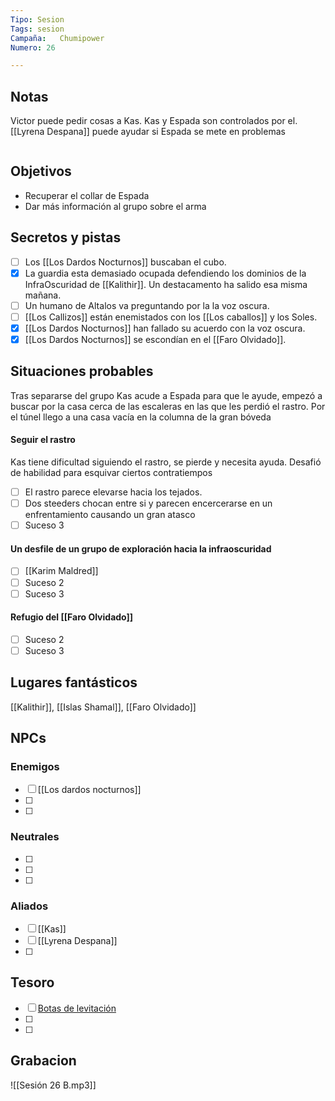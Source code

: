 ```yaml
---
Tipo: Sesion
Tags: sesion
Campaña:   Chumipower
Numero: 26

---
```

## Notas
Victor puede pedir cosas a Kas. Kas y Espada son controlados por el.
[[Lyrena Despana]] puede ayudar si Espada se mete en problemas

```toc 
```

## Objetivos
- Recuperar el collar de Espada
- Dar más información al grupo sobre el arma

## Secretos y pistas

- [ ] Los [[Los Dardos Nocturnos]] buscaban el cubo.
- [x] La guardia esta demasiado ocupada defendiendo los dominios de la InfraOscuridad de [[Kalithir]]. Un destacamento ha salido esa misma mañana.
- [ ] Un humano de Altalos va preguntando por la la voz oscura.
- [ ] [[Los Callizos]] están enemistados con los [[Los caballos]] y los Soles.
- [x] [[Los Dardos Nocturnos]] han fallado su acuerdo con la voz oscura.
- [x] [[Los Dardos Nocturnos]] se escondían en el [[Faro Olvidado]].

## Situaciones probables
Tras separarse del grupo Kas acude a Espada para que le ayude, empezó a buscar por la casa cerca de las escaleras en las que les perdió el rastro. Por el túnel llego a una casa vacía en la columna de la gran bóveda
#### Seguir el rastro
Kas tiene dificultad siguiendo el rastro, se pierde y necesita ayuda. Desafió de habilidad para esquivar ciertos contratiempos
- [ ] El rastro parece elevarse hacia los tejados. 
- [ ] Dos steeders chocan entre si y parecen encercerarse en un enfrentamiento causando un gran atasco
- [ ] Suceso 3
#### Un desfile de un grupo de exploración hacia la infraoscuridad
- [ ] [[Karim Maldred]]
- [ ] Suceso 2
- [ ] Suceso 3
#### Refugio del [[Faro Olvidado]]
- [ ] Suceso 2
- [ ] Suceso 3

## Lugares fantásticos

[[Kalithir]], [[Islas Shamal]], [[Faro Olvidado]]


## NPCs
### Enemigos
- [ ] [[Los dardos nocturnos]]
- [ ] 
- [ ] 
### Neutrales
- [ ] 
- [ ] 
- [ ] 
### Aliados
- [ ] [[Kas]]
- [ ] [[Lyrena Despana]]
- [ ] 

## Tesoro
- [ ] [Botas de levitación](https://www.dndbeyond.com/magic-items/4588-boots-of-levitation)
- [ ] 
- [ ] 

##  Grabacion
 ![[Sesión 26 B.mp3]]